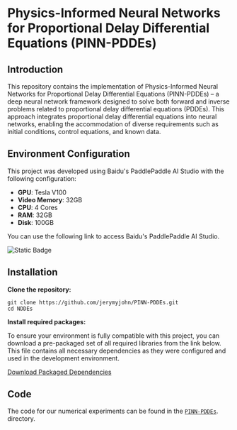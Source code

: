 # Physics-Informed Neural Networks for Proportional Delay Differential Equations (PINN-PDDEs)

## Introduction

This repository contains the implementation of Physics-Informed Neural Networks for Proportional Delay Differential Equations (PINN-PDDEs) – a deep neural network framework designed to solve both forward and inverse problems related to proportional delay differential equations (PDDEs). This approach integrates proportional delay differential equations into neural networks, enabling the accommodation of diverse requirements such as initial conditions, control equations, and known data.

## Environment Configuration

This project was developed using Baidu's PaddlePaddle AI Studio with the following configuration:

- **GPU**: Tesla V100
- **Video Memory**: 32GB
- **CPU**: 4 Cores
- **RAM**: 32GB
- **Disk**: 100GB

You can use the following link to access Baidu's PaddlePaddle AI Studio.

 ![Static Badge](https://img.shields.io/badge/Baidu-AI_Studio-brightgreen?style=plastic&logo=baidu&link=https%3A%2F%2Faistudio.baidu.com%2Findex)

## Installation

**Clone the repository:**

```
git clone https://github.com/jerymyjohn/PINN-PDDEs.git
cd NDDEs
```

**Install required packages:**

To ensure your environment is fully compatible with this project, you can download a pre-packaged set of all required libraries from the link below. This file contains all necessary dependencies as they were configured and used in the development environment.

[Download Packaged Dependencies](https://drive.google.com/file/d/1aZzYxiEs0ugrfa6piFoQye_fBNg3tsWJ/view?usp=sharing "Download dependencies")

## Code

The code for our numerical experiments can be found in the [`PINN-PDDEs`](https://github.com/jerymyjohn/PINN-PDDEs/tree/main/PINN-PDDEs). directory.
